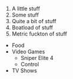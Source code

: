 1. A little stuff
2. Some stuff
3. Quite a bit of stuff
4. Boatload of stuff
5. Metric fuckton of stuff

* Food 
* Video Games
    * Sniper Elite 4
    * Control
* TV Shows
